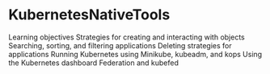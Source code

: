 # KubernetesNativeTools
Learning objectives Strategies for creating and interacting with objects Searching, sorting, and filtering applications Deleting strategies for applications Running Kubernetes using Minikube, kubeadm, and kops Using the Kubernetes dashboard Federation and kubefed
